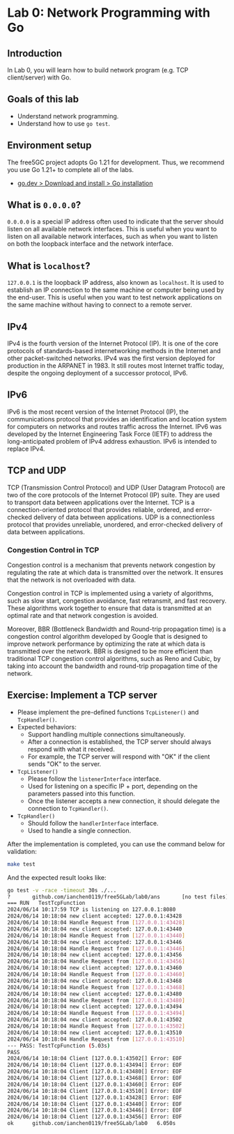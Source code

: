 # Lab 0: Network Programming with Go

## Introduction

In Lab 0, you will learn how to build network program (e.g. TCP client/server) with Go.

## Goals of this lab

- Understand network programming.
- Understand how to use `go test`.

## Environment setup

The free5GC project adopts Go 1.21 for development.
Thus, we recommend you use Go 1.21+ to complete all of the labs.

- [go.dev > Download and install > Go installation](https://go.dev/doc/install)

## What is `0.0.0.0`?

`0.0.0.0` is a special IP address often used to indicate that the server should listen on all available network interfaces. This is useful when you want to listen on all available network interfaces, such as when you want to listen on both the loopback interface and the network interface.

## What is `localhost`?

`127.0.0.1` is the loopback IP address, also known as `localhost`. It is used to establish an IP connection to the same machine or computer being used by the end-user. This is useful when you want to test network applications on the same machine without having to connect to a remote server.

## IPv4

IPv4 is the fourth version of the Internet Protocol (IP). It is one of the core protocols of standards-based internetworking methods in the Internet and other packet-switched networks. IPv4 was the first version deployed for production in the ARPANET in 1983. It still routes most Internet traffic today, despite the ongoing deployment of a successor protocol, IPv6.

## IPv6

IPv6 is the most recent version of the Internet Protocol (IP), the communications protocol that provides an identification and location system for computers on networks and routes traffic across the Internet. IPv6 was developed by the Internet Engineering Task Force (IETF) to address the long-anticipated problem of IPv4 address exhaustion. IPv6 is intended to replace IPv4.

## TCP and UDP

TCP (Transmission Control Protocol) and UDP (User Datagram Protocol) are two of the core protocols of the Internet Protocol (IP) suite. They are used to transport data between applications over the Internet. TCP is a connection-oriented protocol that provides reliable, ordered, and error-checked delivery of data between applications. UDP is a connectionless protocol that provides unreliable, unordered, and error-checked delivery of data between applications.

### Congestion Control in TCP

Congestion control is a mechanism that prevents network congestion by regulating the rate at which data is transmitted over the network. It ensures that the network is not overloaded with data.

Congestion control in TCP is implemented using a variety of algorithms, such as slow start, congestion avoidance, fast retransmit, and fast recovery. These algorithms work together to ensure that data is transmitted at an optimal rate and that network congestion is avoided.

Moreover, BBR (Bottleneck Bandwidth and Round-trip propagation time) is a congestion control algorithm developed by Google that is designed to improve network performance by optimizing the rate at which data is transmitted over the network. BBR is designed to be more efficient than traditional TCP congestion control algorithms, such as Reno and Cubic, by taking into account the bandwidth and round-trip propagation time of the network.

## Exercise: Implement a TCP server

- Please implement the pre-defined functions `TcpListener()` and `TcpHandler()`.
- Expected behaviors:
    - Support handling multiple connections simultaneously.
    - After a connection is established, the TCP server should always respond with what it received.
    - For example, the TCP server will respond with "OK" if the client sends "OK" to the server.
- `TcpListener()`
    - Please follow the `listenerInterface` interface.
    - Used for listening on a specific IP + port, depending on the parameters passed into this function.
    - Once the listener accepts a new connection, it should delegate the connection to `TcpHandler()`.
- `TcpHandler()`
    - Should follow the `handlerInterface` interface.
    - Used to handle a single connection.

After the implementation is completed, you can use the command below for validation:

```sh
make test
```

And the expected result looks like:

```sh
go test -v -race -timeout 30s ./...
?       github.com/ianchen0119/free5GLab/lab0/ans       [no test files]
=== RUN   TestTcpFunction
2024/06/14 10:17:59 TCP is listening on 127.0.0.1:8080
2024/06/14 10:18:04 new client accepted: 127.0.0.1:43428
2024/06/14 10:18:04 Handle Request from [127.0.0.1:43428]
2024/06/14 10:18:04 new client accepted: 127.0.0.1:43440
2024/06/14 10:18:04 Handle Request from [127.0.0.1:43440]
2024/06/14 10:18:04 new client accepted: 127.0.0.1:43446
2024/06/14 10:18:04 Handle Request from [127.0.0.1:43446]
2024/06/14 10:18:04 new client accepted: 127.0.0.1:43456
2024/06/14 10:18:04 Handle Request from [127.0.0.1:43456]
2024/06/14 10:18:04 new client accepted: 127.0.0.1:43460
2024/06/14 10:18:04 Handle Request from [127.0.0.1:43460]
2024/06/14 10:18:04 new client accepted: 127.0.0.1:43468
2024/06/14 10:18:04 Handle Request from [127.0.0.1:43468]
2024/06/14 10:18:04 new client accepted: 127.0.0.1:43480
2024/06/14 10:18:04 Handle Request from [127.0.0.1:43480]
2024/06/14 10:18:04 new client accepted: 127.0.0.1:43494
2024/06/14 10:18:04 Handle Request from [127.0.0.1:43494]
2024/06/14 10:18:04 new client accepted: 127.0.0.1:43502
2024/06/14 10:18:04 Handle Request from [127.0.0.1:43502]
2024/06/14 10:18:04 new client accepted: 127.0.0.1:43510
2024/06/14 10:18:04 Handle Request from [127.0.0.1:43510]
--- PASS: TestTcpFunction (5.03s)
PASS
2024/06/14 10:18:04 Client [127.0.0.1:43502[] Error: EOF
2024/06/14 10:18:04 Client [127.0.0.1:43494[] Error: EOF
2024/06/14 10:18:04 Client [127.0.0.1:43480[] Error: EOF
2024/06/14 10:18:04 Client [127.0.0.1:43468[] Error: EOF
2024/06/14 10:18:04 Client [127.0.0.1:43460[] Error: EOF
2024/06/14 10:18:04 Client [127.0.0.1:43510[] Error: EOF
2024/06/14 10:18:04 Client [127.0.0.1:43428[] Error: EOF
2024/06/14 10:18:04 Client [127.0.0.1:43440[] Error: EOF
2024/06/14 10:18:04 Client [127.0.0.1:43446[] Error: EOF
2024/06/14 10:18:04 Client [127.0.0.1:43456[] Error: EOF
ok      github.com/ianchen0119/free5GLab/lab0   6.050s
```
